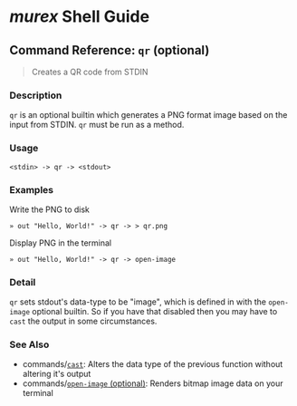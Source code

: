 # _murex_ Shell Guide

## Command Reference: `qr` (optional)

> Creates a QR code from STDIN

### Description

`qr` is an optional builtin which generates a PNG format image based on the
input from STDIN. `qr` must be run as a method.

### Usage

    <stdin> -> qr -> <stdout>

### Examples

Write the PNG to disk

    » out "Hello, World!" -> qr -> > qr.png
    
Display PNG in the terminal

    » out "Hello, World!" -> qr -> open-image

### Detail

`qr` sets stdout's data-type to be "image", which is defined in with the
`open-image` optional builtin. So if you have that disabled then you may
have to `cast` the output in some circumstances.

### See Also

* commands/[`cast`](../commands/cast.md):
  Alters the data type of the previous function without altering it's output
* commands/[`open-image` (optional)](../commands/open-image.md):
  Renders bitmap image data on your terminal